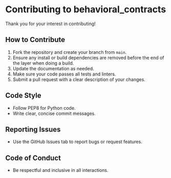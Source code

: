 # Contributing to behavioral_contracts

Thank you for your interest in contributing!

## How to Contribute

1. Fork the repository and create your branch from `main`.
2. Ensure any install or build dependencies are removed before the end of the layer when doing a build.
3. Update the documentation as needed.
4. Make sure your code passes all tests and linters.
5. Submit a pull request with a clear description of your changes.

## Code Style
- Follow PEP8 for Python code.
- Write clear, concise commit messages.

## Reporting Issues
- Use the GitHub Issues tab to report bugs or request features.

## Code of Conduct
- Be respectful and inclusive in all interactions. 